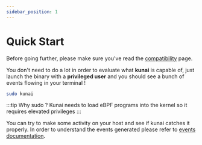 ```yaml
---
sidebar_position: 1
---
```


# Quick Start

Before going further, please make sure you've read the [compatibility](compatibility) page.

You don't need to do a lot in order to evaluate what **kunai** is capable of, just launch the binary with a **privileged user** and you should see a bunch of events flowing in your terminal !


```bash
sudo kunai
```

:::tip Why sudo ?
Kunai needs to load eBPF programs into the kernel so it requires elevated privileges
:::

You can try to make some activity on your host and see if kunai catches it properly. In order to understand the events generated please refer to [events documentation](category/kunai---events).
